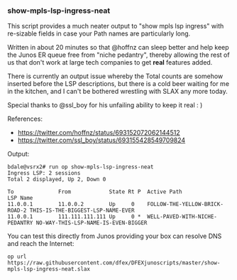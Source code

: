 ### show-mpls-lsp-ingress-neat

This script provides a much neater output to "show mpls lsp ingress" with re-sizable fields in case your Path names are particularly long.  

Written in about 20 minutes so that @hoffnz can sleep better and help keep the Junos ER queue free from "niche pedantry", thereby allowing the rest of us that don't work at large tech companies to get **real** features added.

There is currently an output issue whereby the Total counts are somehow inserted before the LSP descriptions, but there is a cold beer waiting for me in the kitchen, and I can't be bothered wrestling with SLAX any more today.

Special thanks to @ssl_boy for his unfailing ability to keep it real : )

References:

* https://twitter.com/hoffnz/status/693152072062144512
* https://twitter.com/ssl_boy/status/693155428549709824

Output:

```
bdale@vsrx2# run op show-mpls-lsp-ingress-neat    
Ingress LSP: 2 sessions
Total 2 displayed, Up 2, Down 0

To              From            State Rt P  Active Path                    LSP Name                      
11.0.0.1        11.0.0.2        Up     0    FOLLOW-THE-YELLOW-BRICK-ROAD-2 THIS-IS-THE-BIGGEST-LSP-NAME-EVER
11.0.0.1        111.111.111.111 Up     0 *  WELL-PAVED-WITH-NICHE-PEDANTRY NO-WAY-THIS-LSP-NAME-IS-EVEN-BIGGER
```
You can test this directly from Junos providing your box can resolve DNS and reach the Internet:

```
op url https://raw.githubusercontent.com/dfex/DFEXjunoscripts/master/show-mpls-lsp-ingress-neat.slax
```
